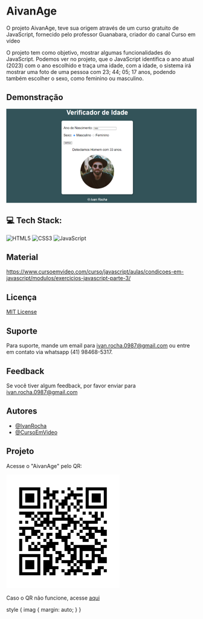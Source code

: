 # AivanAge

O projeto AivanAge, teve sua origem através de um curso gratuito de JavaScript, fornecido pelo professor Guanabara, criador do canal Curso em vídeo

O projeto tem como objetivo, mostrar algumas funcionalidades do JavaScript. Podemos ver no projeto, que o JavaScript identifica o ano atual (2023) com o ano escolhido e traça uma idade, com a idade, o sistema irá mostrar uma foto de uma pessoa com 23; 44; 05; 17 anos, podendo também escolher o sexo, como feminino ou masculino.

## Demonstração

![App Screenshot](./assets/capa.png)


## 💻 Tech Stack:
 ![HTML5](https://img.shields.io/badge/html5-%23E34F26.svg?style=flat&logo=html5&logoColor=white) 
 ![CSS3](https://img.shields.io/badge/css3-%231572B6.svg?style=flat&logo=css3&logoColor=white) 
 ![JavaScript](https://img.shields.io/badge/javascript-%23323330.svg?style=flat&logo=javascript&logoColor=%23F7DF1E)

## Material

https://www.cursoemvideo.com/curso/javascript/aulas/condicoes-em-javascript/modulos/exercicios-javascript-parte-3/

## Licença

[MIT License](https://choosealicense.com/licenses/mit/)

## Suporte

Para suporte, mande um email para ivan.rocha.0987@gmail.com ou entre em contato via whatsapp (41) 98468-5317.

## Feedback

Se você tiver algum feedback, por favor enviar para ivan.rocha.0987@gmail.com

## Autores

- [@IvanRocha](https://www.github.com/ivanrocha10)
- [@CursoEmVideo](https://github.com/gustavoguanabara)

## Projeto

<p>
  Acesse o "AivanAge" pelo QR:
</p>
  <img src="./assets/qrcode.png/" alt="qrcode" class="capa">

Caso o QR não funcione, acesse <a href="https://ivanrocha10.github.io/AivanAge/">aqui</a>

style {
 imag {
  margin: auto;
 }
}
